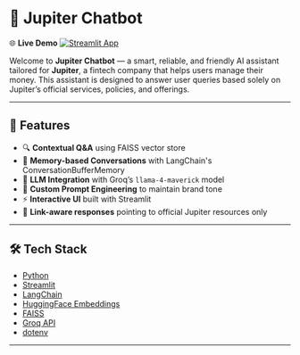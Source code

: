 # 💬 Jupiter Chatbot 
🌐 **Live Demo** 
[![Streamlit App](https://img.shields.io/badge/Launch%20App-Streamlit-ff4b4b?style=for-the-badge&logo=streamlit&logoColor=white)](https://jupiterchatbot.streamlit.app/)  

Welcome to **Jupiter Chatbot** — a smart, reliable, and friendly AI assistant tailored for **Jupiter**, a fintech company that helps users manage their money. This assistant is designed to answer user queries based solely on Jupiter’s official services, policies, and offerings.

---

## 🚀 Features

- 🔍 **Contextual Q&A** using FAISS vector store
- 🧠 **Memory-based Conversations** with LangChain's ConversationBufferMemory
- 🤖 **LLM Integration** with Groq’s `llama-4-maverick` model
- 🧾 **Custom Prompt Engineering** to maintain brand tone
- ⚡ **Interactive UI** built with Streamlit
- 🔗 **Link-aware responses** pointing to official Jupiter resources only

---

## 🛠️ Tech Stack

- [Python](https://www.python.org/)
- [Streamlit](https://streamlit.io/)
- [LangChain](https://www.langchain.com/)
- [HuggingFace Embeddings](https://huggingface.co/sentence-transformers/all-mpnet-base-v2)
- [FAISS](https://github.com/facebookresearch/faiss)
- [Groq API](https://console.groq.com/)
- [dotenv](https://pypi.org/project/python-dotenv/)

---
